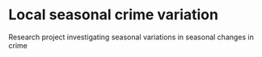 # Local seasonal crime variation

Research project investigating seasonal variations in seasonal changes in crime
